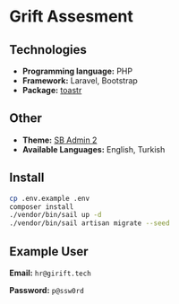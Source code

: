 # Grift Assesment

## Technologies

- **Programming language:** PHP
- **Framework:** Laravel, Bootstrap
- **Package:** [toastr](https://github.com/CodeSeven/toastr)

## Other
- **Theme:** [SB Admin 2](https://startbootstrap.com/theme/sb-admin-2)
- **Available Languages:** English, Turkish

## Install

```bash
cp .env.example .env
composer install
./vendor/bin/sail up -d
./vendor/bin/sail artisan migrate --seed
```


## Example User

**Email:** `hr@girift.tech`

**Password:** `p@ssw0rd`
